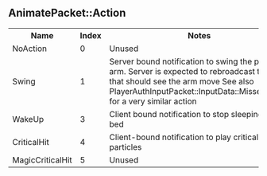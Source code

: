 ## AnimatePacket::Action

<table><tr><th>Name</th><th>Index</th><th>Notes</th><tr><td>NoAction</td><td>0</td><td>Unused </td></tr><tr><td>Swing</td><td>1</td><td>Server bound notification to swing the player's arm. Server is expected to rebroadcast to all that should see the arm move
See also PlayerAuthInputPacket::InputData::MissedSwing for a very similar action </td></tr><tr><td>WakeUp</td><td>3</td><td>Client bound notification to stop sleeping in a bed </td></tr><tr><td>CriticalHit</td><td>4</td><td>Client-bound notification to play critical hit particles </td></tr><tr><td>MagicCriticalHit</td><td>5</td><td>Unused </td></tr></table>